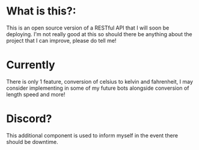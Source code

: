 # What is this?:
This is an open source version of a RESTful API that I will soon be deploying. I'm not really good at this so should there be anything about the project that I can improve, please do tell me!

# Currently
There is only 1 feature, conversion of celsius to kelvin and fahrenheit, I may consider implementing in some of my future bots alongside conversion of length speed and more!

# Discord?
This additional component is used to inform myself in the event there should be downtime.
